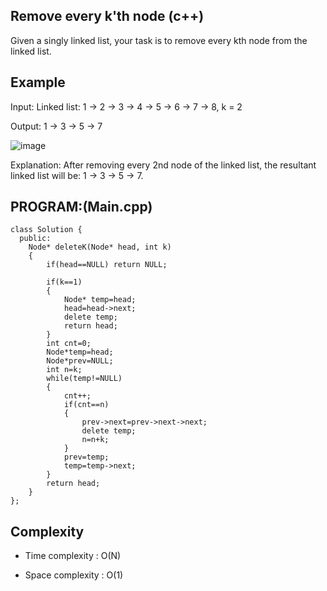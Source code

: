 ## Remove every k'th node (c++)

Given a singly linked list, your task is to remove every kth node from the linked list. 

## Example
Input: Linked list: 1 -> 2 -> 3 -> 4 -> 5 -> 6 -> 7 -> 8, k = 2

Output: 1 -> 3 -> 5 -> 7

![image](https://github.com/user-attachments/assets/eb556c52-d04f-4f76-84bb-06f72b12bb4a)


Explanation: After removing every 2nd node of the linked list, the resultant linked list will be: 1 -> 3 -> 5 -> 7.
## PROGRAM:(Main.cpp)
```
class Solution {
  public:
    Node* deleteK(Node* head, int k) 
    {
        if(head==NULL) return NULL;

        if(k==1)
        {
            Node* temp=head;
            head=head->next;
            delete temp;
            return head;
        }
        int cnt=0;
        Node*temp=head;
        Node*prev=NULL;
        int n=k;
        while(temp!=NULL)
        {
            cnt++;
            if(cnt==n)
            {
                prev->next=prev->next->next;
                delete temp;
                n=n+k;
            }
            prev=temp;
            temp=temp->next;
        }
        return head;
    }
};
```
## Complexity
- Time complexity : O(N)

- Space complexity : O(1)

